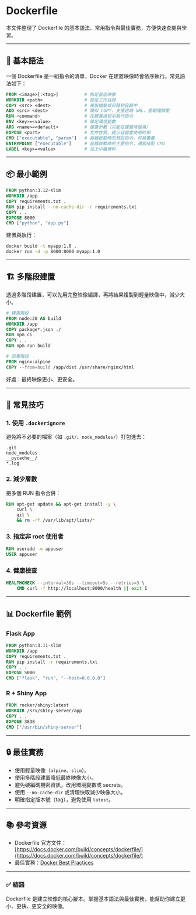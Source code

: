 # Dockerfile

本文件整理了 Dockerfile 的基本語法、常用指令與最佳實務，方便快速查閱與學習。

---

## 📝 基本語法

一個 Dockerfile 是一組指令的清單，Docker 在建置映像時會依序執行。常見語法如下：

```dockerfile
FROM <image>[:<tag>]          # 指定基底映像
WORKDIR <path>                # 設定工作目錄
COPY <src> <dest>             # 複製檔案或目錄到容器中
ADD <src> <dest>              # 類似 COPY，支援遠端 URL、壓縮檔解壓
RUN <command>                 # 在建置過程中執行指令
ENV <key>=<value>             # 設定環境變數
ARG <name>=<default>          # 建置參數（只能在建置時使用）
EXPOSE <port>                 # 文件性質，提示容器會使用的埠
CMD ["executable", "param"]   # 容器啟動時的預設指令，可被覆蓋
ENTRYPOINT ["executable"]     # 容器啟動時的主要指令，通常搭配 CMD
LABEL <key>=<value>           # 加上中繼資料
```

---

## 📦 最小範例

```dockerfile
FROM python:3.12-slim
WORKDIR /app
COPY requirements.txt .
RUN pip install --no-cache-dir -r requirements.txt
COPY . .
EXPOSE 8000
CMD ["python", "app.py"]
```

建置與執行：

```bash
docker build -t myapp:1.0 .
docker run -d -p 8000:8000 myapp:1.0
```

---

## 🏗️ 多階段建置

透過多階段建置，可以先用完整映像編譯，再將結果複製到輕量映像中，減少大小。

```dockerfile
# 建置階段
FROM node:20 AS build
WORKDIR /app
COPY package*.json ./
RUN npm ci
COPY . .
RUN npm run build

# 部署階段
FROM nginx:alpine
COPY --from=build /app/dist /usr/share/nginx/html
```

好處：最終映像更小、更安全。

---

## 🔧 常見技巧

### 1. 使用 `.dockerignore`

避免將不必要的檔案（如 `.git/`、`node_modules/`）打包進去：

```text
.git
node_modules
__pycache__/
*.log
```

### 2. 減少層數

把多個 RUN 指令合併：

```dockerfile
RUN apt-get update && apt-get install -y \
    curl \
    git \
    && rm -rf /var/lib/apt/lists/*
```

### 3. 指定非 root 使用者

```dockerfile
RUN useradd -m appuser
USER appuser
```

### 4. 健康檢查

```dockerfile
HEALTHCHECK --interval=30s --timeout=5s --retries=3 \
    CMD curl -f http://localhost:8000/health || exit 1
```

---

## 📊 Dockerfile 範例

### Flask App

```dockerfile
FROM python:3.11-slim
WORKDIR /app
COPY requirements.txt .
RUN pip install -r requirements.txt
COPY . .
EXPOSE 5000
CMD ["flask", "run", "--host=0.0.0.0"]
```

### R + Shiny App

```dockerfile
FROM rocker/shiny:latest
WORKDIR /srv/shiny-server/app
COPY . .
EXPOSE 3838
CMD ["/usr/bin/shiny-server"]
```

---

## 🔒 最佳實務

* 使用輕量映像（`alpine`、`slim`）。
* 使用多階段建置降低最終映像大小。
* 避免硬編碼機密資訊，改用環境變數或 secrets。
* 使用 `--no-cache-dir` 或清理快取減少映像大小。
* 明確指定版本號（tag），避免使用 `latest`。

---

## 📚 參考資源

* Dockerfile 官方文件：[https://docs.docker.com/build/concepts/dockerfile/](https://docs.docker.com/build/concepts/dockerfile/)
* 最佳實務：[Docker Best Practices](https://docs.docker.com/develop/dev-best-practices/)

---

### ✅ 結語

Dockerfile 是建立映像的核心腳本。掌握基本語法與最佳實務，能幫助你建立更小、更快、更安全的映像。
